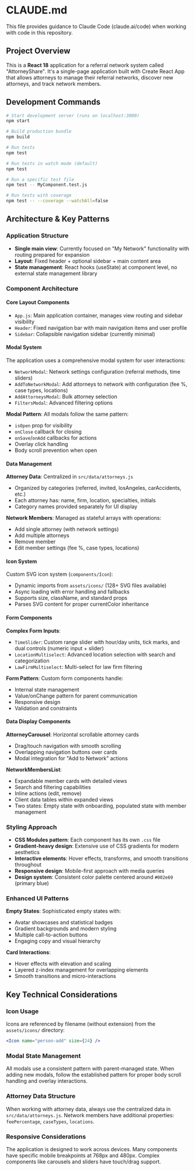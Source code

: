 # CLAUDE.md

This file provides guidance to Claude Code (claude.ai/code) when working with code in this repository.

## Project Overview

This is a **React 18** application for a referral network system called "AttorneyShare". It's a single-page application built with Create React App that allows attorneys to manage their referral networks, discover new attorneys, and track network members.

## Development Commands

```bash
# Start development server (runs on localhost:3000)
npm start

# Build production bundle
npm build

# Run tests
npm test

# Run tests in watch mode (default)
npm test

# Run a specific test file
npm test -- MyComponent.test.js

# Run tests with coverage
npm test -- --coverage --watchAll=false
```

## Architecture & Key Patterns

### Application Structure
- **Single main view**: Currently focused on "My Network" functionality with routing prepared for expansion
- **Layout**: Fixed header + optional sidebar + main content area
- **State management**: React hooks (useState) at component level, no external state management library

### Component Architecture

#### Core Layout Components
- `App.js`: Main application container, manages view routing and sidebar visibility
- `Header`: Fixed navigation bar with main navigation items and user profile
- `Sidebar`: Collapsible navigation sidebar (currently minimal)

#### Modal System
The application uses a comprehensive modal system for user interactions:
- `NetworkModal`: Network settings configuration (referral methods, time sliders)
- `AddToNetworkModal`: Add attorneys to network with configuration (fee %, case types, locations)
- `AddAttorneysModal`: Bulk attorney selection
- `FiltersModal`: Advanced filtering options

**Modal Pattern**: All modals follow the same pattern:
- `isOpen` prop for visibility
- `onClose` callback for closing
- `onSave`/`onAdd` callbacks for actions
- Overlay click handling
- Body scroll prevention when open

#### Data Management

**Attorney Data**: Centralized in `src/data/attorneys.js`
- Organized by categories (referred, invited, losAngeles, carAccidents, etc.)
- Each attorney has: name, firm, location, specialties, initials
- Category names provided separately for UI display

**Network Members**: Managed as stateful arrays with operations:
- Add single attorney (with network settings)
- Add multiple attorneys
- Remove member
- Edit member settings (fee %, case types, locations)

#### Icon System
Custom SVG icon system (`components/Icon`):
- Dynamic imports from `assets/icons/` (128+ SVG files available)
- Async loading with error handling and fallbacks
- Supports size, className, and standard props
- Parses SVG content for proper currentColor inheritance

#### Form Components

**Complex Form Inputs**:
- `TimeSlider`: Custom range slider with hour/day units, tick marks, and dual controls (numeric input + slider)
- `LocationMultiselect`: Advanced location selection with search and categorization
- `LawFirmMultiselect`: Multi-select for law firm filtering

**Form Pattern**: Custom form components handle:
- Internal state management
- Value/onChange pattern for parent communication
- Responsive design
- Validation and constraints

#### Data Display Components

**AttorneyCarousel**: Horizontal scrollable attorney cards
- Drag/touch navigation with smooth scrolling
- Overlapping navigation buttons over cards
- Modal integration for "Add to Network" actions

**NetworkMembersList**: 
- Expandable member cards with detailed views
- Search and filtering capabilities
- Inline actions (edit, remove)
- Client data tables within expanded views
- Two states: Empty state with onboarding, populated state with member management

### Styling Approach
- **CSS Modules pattern**: Each component has its own `.css` file
- **Gradient-heavy design**: Extensive use of CSS gradients for modern aesthetics
- **Interactive elements**: Hover effects, transforms, and smooth transitions throughout
- **Responsive design**: Mobile-first approach with media queries
- **Design system**: Consistent color palette centered around `#002e69` (primary blue)

### Enhanced UI Patterns

**Empty States**: Sophisticated empty states with:
- Avatar showcases and statistical badges
- Gradient backgrounds and modern styling
- Multiple call-to-action buttons
- Engaging copy and visual hierarchy

**Card Interactions**: 
- Hover effects with elevation and scaling
- Layered z-index management for overlapping elements
- Smooth transitions and micro-interactions

## Key Technical Considerations

### Icon Usage
Icons are referenced by filename (without extension) from the `assets/icons/` directory:
```jsx
<Icon name="person-add" size={24} />
```

### Modal State Management
All modals use a consistent pattern with parent-managed state. When adding new modals, follow the established pattern for proper body scroll handling and overlay interactions.

### Attorney Data Structure
When working with attorney data, always use the centralized data in `src/data/attorneys.js`. Network members have additional properties: `feePercentage`, `caseTypes`, `locations`.

### Responsive Considerations
The application is designed to work across devices. Many components have specific mobile breakpoints at 768px and 480px. Complex components like carousels and sliders have touch/drag support.
